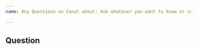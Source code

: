 ```yaml
---
name: Any Questions on Canal about: Ask whatever you want to know or confusion about Canal

---
```


## Question

<!-- You can ask any question about this project -->
